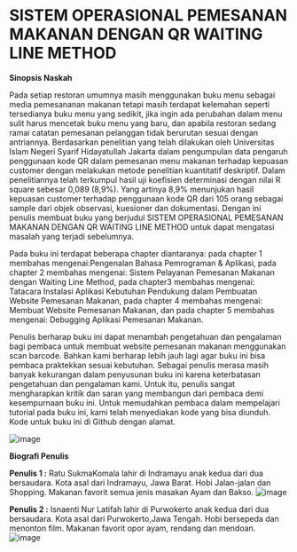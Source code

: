 # SISTEM OPERASIONAL PEMESANAN MAKANAN DENGAN QR WAITING LINE METHOD

**Sinopsis Naskah**

Pada setiap restoran umumnya masih menggunakan buku menu sebagai media pemesananan makanan tetapi masih terdapat kelemahan seperti tersedianya buku menu yang sedikit, jika ingin ada perubahan dalam menu sulit harus mencetak buku menu yang baru, dan apabila restoran sedang ramai catatan pemesanan pelanggan tidak berurutan sesuai dengan antriannya. Berdasarkan penelitian yang telah dilakukan oleh Universitas Islam Negeri Syarif Hidayatullah Jakarta dalam pengumpulan data pengaruh penggunaan kode QR dalam pemesanan menu makanan terhadap kepuasan customer dengan melakukan metode penelitian kuantitatif deskriptif. Dalam penelitiannya telah terkumpul hasil uji koefisien determinasi dengan nilai R square sebesar 0,089 (8,9%). Yang artinya 8,9% menunjukan hasil kepuasan customer terhadap penggunaan kode QR dari 105 orang sebagai sample dari objek observasi, kuesioner dan dokumentasi. Dengan ini penulis membuat buku yang berjudul SISTEM OPERASIONAL PEMESANAN MAKANAN DENGAN QR WAITING LINE METHOD untuk dapat mengatasi masalah yang terjadi sebelumnya.

Pada buku ini terdapat beberapa chapter diantaranya: pada chapter 1 membahas mengenai:Pengenalan Bahasa Pemrograman & Aplikasi, pada chapter 2 membahas mengenai: Sistem Pelayanan Pemesanan Makanan dengan Waiting Line Method, pada chapter3 membahas mengenai: Tatacara Instalasi Aplikasi Kebutuhan Pendukung dalam Pembuatan Website Pemesanan Makanan, pada chapter 4 membahas mengenai: Membuat Website Pemesanan Makanan, dan pada chapter 5 membahas mengenai: Debugging Aplikasi Pemesanan Makanan.

Penulis berharap buku ini dapat menambah pengetahuan dan pengalaman bagi pembaca untuk membuat website pemesanan makanan menggunakan scan barcode. Bahkan kami berharap lebih jauh lagi agar buku ini bisa pembaca praktekkan sesuai kebutuhan. Sebagai penulis merasa masih banyak kekurangan dalam penyusunan buku ini karena keterbatasan pengetahuan dan pengalaman kami. Untuk itu, penulis sangat mengharapkan kritik dan saran yang membangun dari pembaca demi kesempurnaan buku ini. Untuk memudahkan pembaca dalam mempelajari tutorial pada buku ini, kami telah menyediakan kode yang bisa diunduh. Kode untuk buku ini di Github dengan alamat.

![image](https://github.com/Ratusukmakomala/bukpedp3_ratu_isnaenti/assets/100338225/25fff608-8a0d-4342-9e60-9a1a8e4b66a1)



**Biografi Penulis**

**Penulis 1 :** Ratu SukmaKomala lahir di Indramayu anak kedua dari dua bersaudara. Kota asal dari Indramayu, Jawa Barat. Hobi Jalan-jalan dan Shopping. Makanan favorit semua jenis masakan Ayam dan Bakso.
![image](https://github.com/Ratusukmakomala/bukpedp3_ratu_isnaenti/assets/100338225/7bba4a8e-f758-43c9-b370-b7a2a80fe20e)





**Penulis 2 :** Isnaenti Nur Latifah lahir di Purwokerto anak kedua dari dua bersaudara. Kota asal dari Purwokerto,Jawa Tengah. Hobi bersepeda dan menonton film. Makanan favorit opor ayam, rendang dan mendoan. 
![image](https://github.com/Ratusukmakomala/bukpedp3_ratu_isnaenti/assets/100338225/14a4eeec-4a96-4729-a918-a110957e2350)






